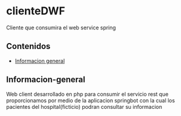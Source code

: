 # clienteDWF

Cliente que consumira el web service spring 

## Contenidos

* [Informacion general](#Informacion-general)

## Informacion-general

Web client desarrollado en php para consumir el servicio rest que proporcionamos por medio
de la aplicacion springbot con la cual los pacientes del hospital(ficticio) podran consultar su informacion
